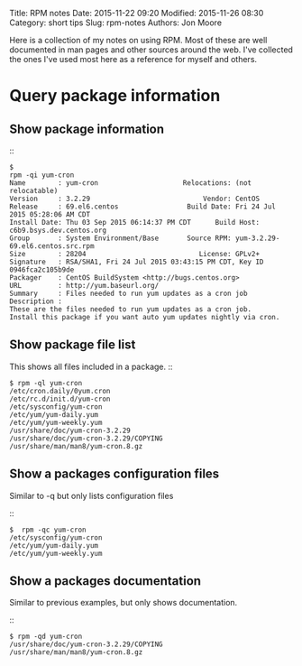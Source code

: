Title: RPM notes
Date: 2015-11-22 09:20
Modified: 2015-11-26 08:30
Category: short tips
Slug: rpm-notes
Authors: Jon Moore

Here is a collection of my notes on using RPM.  Most of these are well documented in man pages and other sources around the web.  I've collected the ones I've used most here as a reference for myself and others.  

Query package information
=========================

Show package information
------------------------

::

	$
	rpm -qi yum-cron
	Name        : yum-cron                     Relocations: (not relocatable)
	Version     : 3.2.29                            Vendor: CentOS
	Release     : 69.el6.centos                 Build Date: Fri 24 Jul 2015 05:28:06 AM CDT
	Install Date: Thu 03 Sep 2015 06:14:37 PM CDT      Build Host: c6b9.bsys.dev.centos.org
	Group       : System Environment/Base       Source RPM: yum-3.2.29-69.el6.centos.src.rpm
	Size        : 28204                            License: GPLv2+
	Signature   : RSA/SHA1, Fri 24 Jul 2015 03:43:15 PM CDT, Key ID 0946fca2c105b9de
	Packager    : CentOS BuildSystem <http://bugs.centos.org>
	URL         : http://yum.baseurl.org/
	Summary     : Files needed to run yum updates as a cron job
	Description :
	These are the files needed to run yum updates as a cron job.
	Install this package if you want auto yum updates nightly via cron.

Show package file list
------------------------

This shows all files included in a package.
::

	$ rpm -ql yum-cron
	/etc/cron.daily/0yum.cron
	/etc/rc.d/init.d/yum-cron
	/etc/sysconfig/yum-cron
	/etc/yum/yum-daily.yum
	/etc/yum/yum-weekly.yum
	/usr/share/doc/yum-cron-3.2.29
	/usr/share/doc/yum-cron-3.2.29/COPYING
	/usr/share/man/man8/yum-cron.8.gz

Show a packages configuration files
-----------------------------------

Similar to -q but only lists configuration files

::

	$  rpm -qc yum-cron
	/etc/sysconfig/yum-cron
	/etc/yum/yum-daily.yum
	/etc/yum/yum-weekly.yum

Show a packages documentation
-----------------------------

Similar to previous examples, but only shows documentation.

::

	$ rpm -qd yum-cron
	/usr/share/doc/yum-cron-3.2.29/COPYING
	/usr/share/man/man8/yum-cron.8.gz
